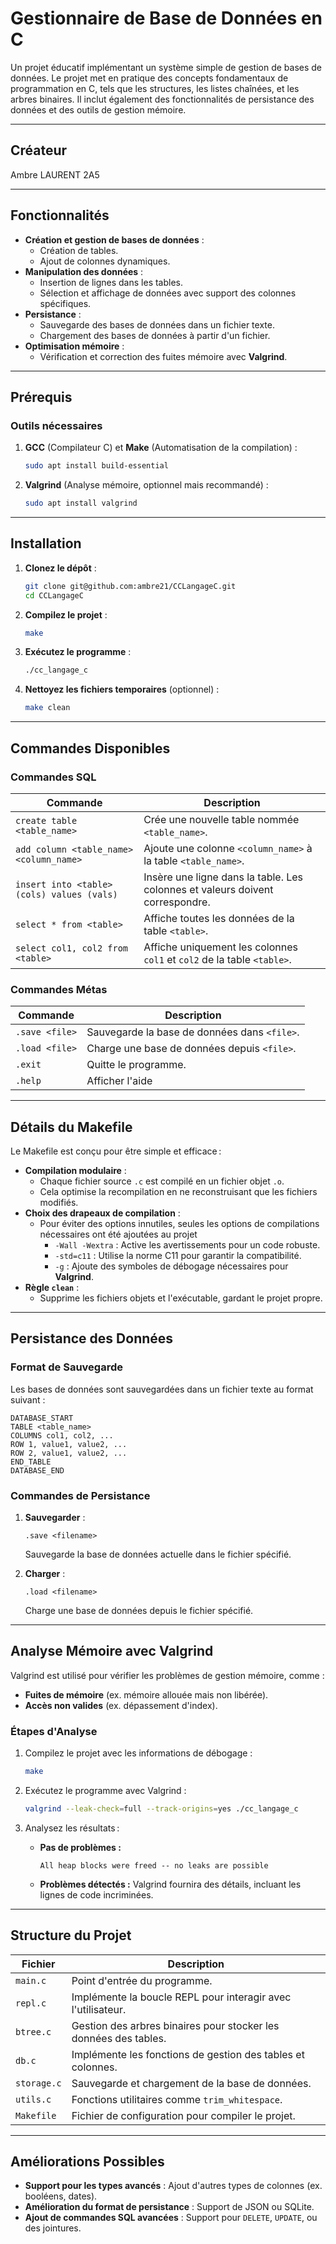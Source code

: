 # **Gestionnaire de Base de Données en C**

Un projet éducatif implémentant un système simple de gestion de bases de données. Le projet met en pratique des concepts fondamentaux de programmation en C, tels que les structures, les listes chaînées, et les arbres binaires. Il inclut également des fonctionnalités de persistance des données et des outils de gestion mémoire.

---

## **Créateur**

Ambre LAURENT 2A5

---

## **Fonctionnalités**

- **Création et gestion de bases de données** :
    - Création de tables.
    - Ajout de colonnes dynamiques.
- **Manipulation des données** :
    - Insertion de lignes dans les tables.
    - Sélection et affichage de données avec support des colonnes spécifiques.
- **Persistance** :
    - Sauvegarde des bases de données dans un fichier texte.
    - Chargement des bases de données à partir d'un fichier.
- **Optimisation mémoire** :
    - Vérification et correction des fuites mémoire avec **Valgrind**.

---

## **Prérequis**

### **Outils nécessaires**
1. **GCC** (Compilateur C) et **Make** (Automatisation de la compilation) :
   ```bash
   sudo apt install build-essential
   ```
2. **Valgrind** (Analyse mémoire, optionnel mais recommandé) :
   ```bash
   sudo apt install valgrind
   ```

---

## **Installation**

1. **Clonez le dépôt** :
   ```bash
   git clone git@github.com:ambre21/CCLangageC.git
   cd CCLangageC
   ```

2. **Compilez le projet** :
   ```bash
   make
   ```

3. **Exécutez le programme** :
   ```bash
   ./cc_langage_c
   ```

4. **Nettoyez les fichiers temporaires** (optionnel) :
   ```bash
   make clean
   ```

---

## **Commandes Disponibles**

### **Commandes SQL**
| Commande                               | Description                                                                 |
|----------------------------------------|-----------------------------------------------------------------------------|
| `create table <table_name>`            | Crée une nouvelle table nommée `<table_name>`.                              |
| `add column <table_name> <column_name>`| Ajoute une colonne `<column_name>` à la table `<table_name>`.               |
| `insert into <table> (cols) values (vals)` | Insère une ligne dans la table. Les colonnes et valeurs doivent correspondre. |
| `select * from <table>`                | Affiche toutes les données de la table `<table>`.                           |
| `select col1, col2 from <table>`       | Affiche uniquement les colonnes `col1` et `col2` de la table `<table>`.     |

### **Commandes Métas**
| Commande       | Description                                  |
|----------------|----------------------------------------------|
| `.save <file>` | Sauvegarde la base de données dans `<file>`. |
| `.load <file>` | Charge une base de données depuis `<file>`.  |
| `.exit`        | Quitte le programme.                         |
| `.help`        | Afficher l'aide                              |

---

## **Détails du Makefile**

Le Makefile est conçu pour être simple et efficace :
- **Compilation modulaire** :
    - Chaque fichier source `.c` est compilé en un fichier objet `.o`.
    - Cela optimise la recompilation en ne reconstruisant que les fichiers modifiés.
- **Choix des drapeaux de compilation** :
  - Pour éviter des options innutiles, seules les options de compilations nécessaires ont été ajoutées au projet
      - `-Wall -Wextra` : Active les avertissements pour un code robuste.
      - `-std=c11` : Utilise la norme C11 pour garantir la compatibilité.
      - `-g` : Ajoute des symboles de débogage nécessaires pour **Valgrind**.
- **Règle `clean`** :
    - Supprime les fichiers objets et l'exécutable, gardant le projet propre.

---

## **Persistance des Données**

### **Format de Sauvegarde**
Les bases de données sont sauvegardées dans un fichier texte au format suivant :
```plaintext
DATABASE_START
TABLE <table_name>
COLUMNS col1, col2, ...
ROW 1, value1, value2, ...
ROW 2, value1, value2, ...
END_TABLE
DATABASE_END
```

### **Commandes de Persistance**
1. **Sauvegarder** :
   ```plaintext
   .save <filename>
   ```
   Sauvegarde la base de données actuelle dans le fichier spécifié.

2. **Charger** :
   ```plaintext
   .load <filename>
   ```
   Charge une base de données depuis le fichier spécifié.

---

## **Analyse Mémoire avec Valgrind**

Valgrind est utilisé pour vérifier les problèmes de gestion mémoire, comme :
- **Fuites de mémoire** (ex. mémoire allouée mais non libérée).
- **Accès non valides** (ex. dépassement d'index).

### **Étapes d'Analyse**
1. Compilez le projet avec les informations de débogage :
   ```bash
   make
   ```

2. Exécutez le programme avec Valgrind :
   ```bash
   valgrind --leak-check=full --track-origins=yes ./cc_langage_c
   ```

3. Analysez les résultats :
    - **Pas de problèmes :**
      ```plaintext
      All heap blocks were freed -- no leaks are possible
      ```
    - **Problèmes détectés :**
      Valgrind fournira des détails, incluant les lignes de code incriminées.

---

## **Structure du Projet**

| Fichier      | Description                                                          |
|--------------|----------------------------------------------------------------------|
| `main.c`     | Point d'entrée du programme.                                         |
| `repl.c`     | Implémente la boucle REPL pour interagir avec l'utilisateur.         |
| `btree.c`    | Gestion des arbres binaires pour stocker les données des tables.     |
| `db.c`       | Implémente les fonctions de gestion des tables et colonnes.          |
| `storage.c`  | Sauvegarde et chargement de la base de données.                      |
| `utils.c`    | Fonctions utilitaires comme `trim_whitespace`.                       |
| `Makefile`   | Fichier de configuration pour compiler le projet.                    |

---

## **Améliorations Possibles**

- **Support pour les types avancés** : Ajout d'autres types de colonnes (ex. booléens, dates).
- **Amélioration du format de persistance** : Support de JSON ou SQLite.
- **Ajout de commandes SQL avancées** : Support pour `DELETE`, `UPDATE`, ou des jointures.
